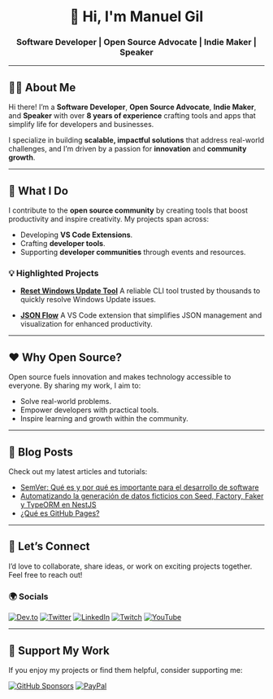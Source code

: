<h1 align="center">👋 Hi, I'm Manuel Gil</h1>
<h3 align="center">Software Developer | Open Source Advocate | Indie Maker | Speaker</h3>

---

## 👨‍💻 About Me

Hi there! I’m a **Software Developer**, **Open Source Advocate**, **Indie Maker**, and **Speaker** with over **8 years of experience** crafting tools and apps that simplify life for developers and businesses.

I specialize in building **scalable, impactful solutions** that address real-world challenges, and I’m driven by a passion for **innovation** and **community growth**.

---

## 🌟 What I Do

I contribute to the **open source community** by creating tools that boost productivity and inspire creativity. My projects span across:

- Developing **VS Code Extensions**.
- Crafting **developer tools**.
- Supporting **developer communities** through events and resources.

### 💡 Highlighted Projects

- **[Reset Windows Update Tool](https://github.com/wureset-tools)**
  A reliable CLI tool trusted by thousands to quickly resolve Windows Update issues.

- **[JSON Flow](https://marketplace.visualstudio.com/items?itemName=imgildev.vscode-json-flow)**
  A VS Code extension that simplifies JSON management and visualization for enhanced productivity.

---

## ❤️ Why Open Source?

Open source fuels innovation and makes technology accessible to everyone. By sharing my work, I aim to:

- Solve real-world problems.
- Empower developers with practical tools.
- Inspire learning and growth within the community.

---

## 📖 Blog Posts

Check out my latest articles and tutorials:
<!-- BLOG-POST-LIST:START -->
- [SemVer: Qué es y por qué es importante para el desarrollo de software](https://dev.to/imgildev/semver-que-es-y-por-que-es-importante-para-el-desarrollo-de-software-4ic1)
- [Automatizando la generación de datos ficticios con Seed, Factory, Faker y TypeORM en NestJS](https://dev.to/imgildev/automatizando-la-generacion-de-datos-ficticios-con-seed-factory-faker-y-typeorm-en-nestjs-5fpc)
- [¿Qué es GitHub Pages?](https://dev.to/imgildev/que-es-github-pages-2e35)
<!-- BLOG-POST-LIST:END -->

---

## 🤝 Let’s Connect

I’d love to collaborate, share ideas, or work on exciting projects together. Feel free to reach out!

### 🌍 Socials

<p align="left">
  <a href="https://dev.to/imgildev" target="_blank"><img alt="Dev.to" src="https://img.shields.io/badge/Dev.to-000?logo=dev.to&logoColor=white&style=for-the-badge" /></a>
  <a href="https://twitter.com/imgildev" target="_blank"><img alt="Twitter" src="https://img.shields.io/badge/Twitter-1DA1F2?logo=twitter&logoColor=white&style=for-the-badge" /></a>
  <a href="https://www.linkedin.com/in/manuelgildev" target="_blank"><img alt="LinkedIn" src="https://img.shields.io/badge/LinkedIn-0077B5?logo=linkedin&logoColor=white&style=for-the-badge" /></a>
  <a href="https://www.twitch.tv/imgildev" target="_blank"><img alt="Twitch" src="https://img.shields.io/badge/Twitch-9146FF?logo=twitch&logoColor=white&style=for-the-badge" /></a>
  <a href="https://www.youtube.com/c/imgildev" target="_blank"><img alt="YouTube" src="https://img.shields.io/badge/YouTube-FF0000?logo=youtube&logoColor=white&style=for-the-badge" /></a>
</p>

---

## 🎉 Support My Work

If you enjoy my projects or find them helpful, consider supporting me:
<p align="left">
  <a href="https://github.com/sponsors/ManuelGil" target="_blank"><img alt="GitHub Sponsors" src="https://img.shields.io/badge/GitHub_Sponsors-FF69B4?logo=githubsponsors&logoColor=white&style=for-the-badge" /></a>
  <a href="https://www.paypal.com/paypalme/ManuelFGil" target="_blank"><img alt="PayPal" src="https://img.shields.io/badge/PayPal-00457C?logo=paypal&logoColor=white&style=for-the-badge" /></a>
</p>
